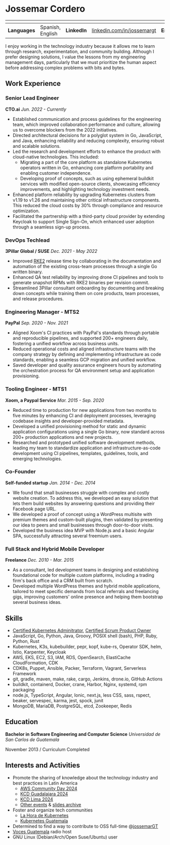 # Jossemar Cordero

| <!-- --> | <!-- --> | <!-- --> | <!-- --> | <!-- --> | <!-- --> | <!-- --> | <!-- -->
|:---:|:---|:---:|:---|:---:|:---|:---:|:---
| **Languages** | Spanish, English | **LinkedIn** | [linkedin.com/in/jossemargt](https://linkedin.com/in/jossemargt/) | **Email** | jossemargt@gmail.com | **Website** | [jossemargt.com](https://jossemargt.com/en/)

I enjoy working in the technology industry because it allows me to learn through
research, experimentation, and community building. Although I prefer designing
solutions, I value the lessons from my engineering management days, particularly
that we must prioritize the human aspect before addressing complex problems with
bits and bytes.

## Work Experience

### Senior Lead Engineer

**CTO.ai**
*Jun. 2022 - Currently*

- Established communication and process guidelines for the engineering team,
  which improved collaboration performance and culture, allowing us to overcome
  blockers from the 2022 initiatives.
- Directed architectural decisions for a polyglot system in Go, JavaScript, and
  Java, enhancing reliability and reducing complexity, ensuring robust and
  scalable solutions.
- Led the research and development efforts to enhance the product with
  cloud-native technologies. This included:
  - Migrating a part of the core platform as standalone Kubernetes operators
    written in Go, enhancing core platform portability and enabling customer
    independence.
  - Developing proof of concepts, such as using ephemeral buildkit services with
    modified open-source clients, showcasing efficiency improvements, and
    highlighting technology investment needs.
- Enhanced platform reliability by upgrading Kubernetes clusters from v1.19 to
  v1.26 and maintaining other critical infrastructure components. This reduced
  the cloud costs by 30% through compliance and resource optimization.
- Facilitated the partnership with a third-party cloud provider by extending
  Keycloak to support Single Sign-On, which enhanced user adoption through a
  seamless sign-up process.

### DevOps Techlead

**3Pillar Global / SUSE**
*Dec. 2021 - May 2022*

- Improved [RKE2](https://docs.rke2.io/) release time by collaborating in the
  documentation and automation of the existing cross-team processes through a
  single Go written binary.
- Enhanced QA test reliability by improving drone CI pipelines and tools to
  generate snapshot RPMs with RKE2 binaries per revision commit.
- Streamlined 3Pillar consultant onboarding by documenting and breaking down
  concepts while training them on core products, team processes, and release
  procedures.

### Engineering Manager - MTS2

**PayPal**
*Sep. 2020 - Nov. 2021*

- Aligned Xoom's CI practices with PayPal's standards through portable and
  reproducible pipelines, and supported 200+ engineers daily, fostering a
  unified workflow across business units.
- Reduced operational costs and aligned infrastructure teams with the company
  strategy by defining and implementing infrastructure as code standards,
  enabling a seamless GCP migration and unified workflow.
- Saved developer and quality assurance engineers hours by automating the
  orchestration process for QA environment setup and application provisioning.

### Tooling Engineer - MTS1

**Xoom, a Paypal Service**
*Mar. 2015 - Sep. 2020*

- Reduced time to production for new applications from two months to five
  minutes by enhancing CI and deployment processes, leveraging codebase insights
  and developer-provided metadata.
- Developed a unified provisioning method for static and dynamic application
  configurations using a single Go binary, now standard across 200+ production
  applications and new projects.
- Researched and prototyped unified software development methods, leading my
  team to standardize application and infrastructure-as-code development using
  CI pipelines, templates, guidelines, tools, and emerging technologies.

### Co-Founder

**Self-funded startup**
*Jan. 2014 - Dec. 2014*

- We found that small businesses struggle with complex and costly website
  creation. To address this, we developed an easy solution that lets them build
  websites by answering questions and providing their Facebook page URL.
- We developed a proof of concept using a WordPress multisite with premium
  themes and custom-built plugins, then validated by presenting our idea to
  peers and small businesses through door-to-door visits.
- Developed the business idea MVP with Node.js and a basic Angular SPA,
  successfully attracting several freemium users.

### Full Stack and Hybrid Mobile Developer

**Freelance**
*Dec. 2010 - Mar. 2015*

- As a consultant, led development teams in designing and establishing
  foundational code for multiple custom platforms, including a trading firm's
  back office and a CRM built from scratch.
- Developed multiple WordPress themes and hybrid mobile applications, tailored
  to meet specific demands from local referrals and freelancing gigs, improving
  customers' online presence and helping them bootstrap several business ideas.

## Skills

- [Certified Kubernetes Adminitrator](https://www.credly.com/badges/b0e6f8e1-5480-4d86-98a3-68a77e78b88a),
  [Certified Scrum Product Owner](https://bcert.me/bc/html/show-badge.html?b=bguqpmhl)
- JavaScript, Go, Python, Java, Groovy, POSIX shell (bash), PHP, Ruby, Python, Rust
- Kubernetes, K3s, kubebuilder, pepr, kopf, kube-rs, Operator SDK, helm, Istio, Karpenter, Keycloak
- AWS, EKS, EC2, S3, IAM, RDS, OpenSearch, ElastiCache CloudFormation, CDK
- CDK8s, Puppet, Ansible, Packer, Terraform, Vagrant, Serverless Framework
- git, gradle, maven, make, rake, cargo, Jenkins, drone.io, GitHub Actions
- buildkit, containerd, Docker, crane, Harbor, Nginx, systemd, rpm packaging
- node.js, TypeScript, Angular, Ionic, next.js, less CSS, sass, rspect, beaker,
  servespec, karma, jest, spock, junit
- MongoDB, MariaDB, PostgreSQL, etcd, Zookeeper, Redis

## Education

**Bachelor in Software Engineering and Computer Science**
*Universidad de San Carlos de Guatemala*

November 2013 / Curriculum Completed

## Interests and Activities

- Promote the sharing of knowledge about the technology industry and best practices in Latin America
  - [AWS Community Day 2024](https://api.badgr.io/public/assertions/KKHUg5PYSoCdPMwU4xNNqA?identity__email=jossemargt%40gmail.com)
  - [KCD Guadalajara 2024](https://constancias.sg.com.mx/ccosskcd24/participantes/JonnatanJossemarCordero.pdf)
  - [KCD Lima 2024](https://www.credly.com/badges/b1b15ad6-ba25-4e88-9bf5-f3942de2bb5e/linked_in_profile)
  - [Other events](https://www.linkedin.com/in/jossemargt/details/certifications/) & [slides archive](https://jossemargt.github.io/talks/)
- Foster and organize tech communities
  - [La Hora de Kubernetes](https://youtube.com/playlist?list=PLPbHklJR5hP-GndxiX_Z26UZAHJjf9dnk&si=KmYKh7PF99YJByG4)
  - [Kubernetes Guatemala](https://community.cncf.io/kubernetes-guatemala/)
- Determined to find a way to contribute to OSS full-time @[jossemarGT](http://github.com/jossemargt)
- [Voces Guatemala](https://voces.com.gt/) radio host
- GNU Linux (Debian/Arch/Open Suse/Ubuntu) user

